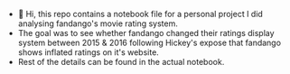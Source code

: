 - 👋 Hi, this repo contains a notebook file for a personal project I did analysing fandango's movie rating system.
- The goal was to see whether fandango changed their ratings display system between 2015 & 2016 following Hickey's expose that fandango shows inflated ratings on it's website.
- Rest of the details can be found in the actual notebook.
